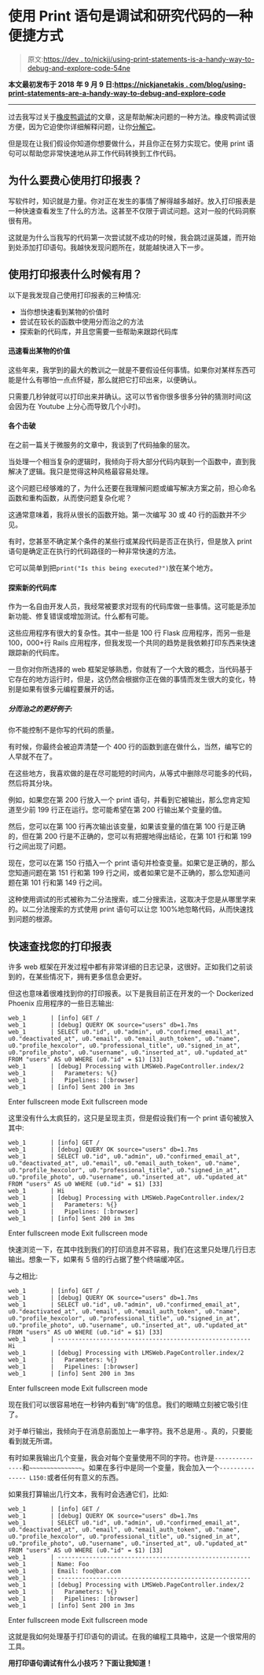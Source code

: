 # 使用 Print 语句是调试和研究代码的一种便捷方式

> 原文:[https://dev . to/nickjj/using-print-statements-is-a-handy-way-to-debug-and-explore-code-54ne](https://dev.to/nickjj/using-print-statements-are-a-handy-way-to-debug-and-explore-code-54ne)

**本文最初发布于 2018 年 9 月 9 日:[https://nickjanetakis . com/blog/using-print-statements-are-a-handy-way-to-debug-and-explore-code](https://nickjanetakis.com/blog/using-print-statements-are-a-handy-way-to-debug-and-explore-code)**

* * *

过去我写过关于[橡皮鸭调试](https://nickjanetakis.com/blog/solve-programming-problems-with-rubber-duck-debugging)的文章，这是帮助解决问题的一种方法。橡皮鸭调试很方便，因为它迫使你详细解释问题，让你[分解它](https://nickjanetakis.com/blog/breaking-down-problems-is-the-number-1-software-developer-skill)。

但是现在让我们假设你知道你想要做什么，并且你正在努力实现它。使用 print 语句可以帮助您非常快速地从非工作代码转换到工作代码。

## 为什么要费心使用打印报表？

写软件时，知识就是力量。你对正在发生的事情了解得越多越好。放入打印报表是一种快速查看发生了什么的方法。这甚至不仅限于调试问题。这对一般的代码洞察很有用。

这就是为什么当我写的代码第一次尝试就不成功的时候，我会跳过逞英雄，而开始到处添加打印语句。我越快发现问题所在，就能越快进入下一步。

## 使用打印报表什么时候有用？

以下是我发现自己使用打印报表的三种情况:

*   当你想快速看到某物的价值时
*   尝试在较长的函数中使用分而治之的方法
*   探索新的代码库，并且您需要一些帮助来跟踪代码库

#### 迅速看出某物的价值

这些年来，我学到的最大的教训之一就是不要假设任何事情。如果你对某样东西可能是什么有哪怕一点点怀疑，那么就把它打印出来，以便确认。

只需要几秒钟就可以打印出来并确认。这可以节省你很多很多分钟的猜测时间(这会因为在 Youtube 上分心而导致几个小时)。

#### 各个击破

在之前一篇关于微服务的文章中，我谈到了代码抽象的层次。

当处理一个相当复杂的逻辑时，我倾向于将大部分代码内联到一个函数中，直到我解决了逻辑。我只是觉得这种风格最容易处理。

这个问题已经够难的了，为什么还要在我理解问题或编写解决方案之前，担心命名函数和重构函数，从而使问题复杂化呢？

这通常意味着，我将从很长的函数开始。第一次编写 30 或 40 行的函数并不少见。

有时，您甚至不确定某个条件的某些行或某段代码是否正在执行，但是放入 print 语句是确定正在执行的代码路径的一种非常快速的方法。

它可以简单到把`print("Is this being executed?")`放在某个地方。

#### 探索新的代码库

作为一名自由开发人员，我经常被要求对现有的代码库做一些事情。这可能是添加新功能、修复错误或增加测试。什么都有可能。

这些应用程序有很大的复杂性。其中一些是 100 行 Flask 应用程序，而另一些是 100，000+行 Rails 应用程序，但我发现一个共同的趋势是我依赖打印东西来快速跟踪新的代码库。

一旦你对你所选择的 web 框架足够熟悉，你就有了一个大致的概念，当代码基于它存在的地方运行时，但是，这仍然会根据你正在做的事情而发生很大的变化，特别是如果有很多元编程要展开的话。

##### 分而治之的更好例子:

你不能控制不是你写的代码的质量。

有时候，你最终会被迫弄清楚一个 400 行的函数到底在做什么，当然，编写它的人早就不在了。

在这些地方，我喜欢做的是在尽可能短的时间内，从等式中删除尽可能多的代码，然后将其分块。

例如，如果您在第 200 行放入一个 print 语句，并看到它被输出，那么您肯定知道至少前 199 行正在运行。您可能希望在第 200 行输出某个变量的值。

然后，您可以在第 100 行再次输出该变量，如果该变量的值在第 100 行是正确的，但在第 200 行是不正确的，您可以有把握地得出结论，在第 101 行和第 199 行之间出现了问题。

现在，您可以在第 150 行插入一个 print 语句并检查变量。如果它是正确的，那么您知道问题在第 151 行和第 199 行之间，或者如果它是不正确的，那么您知道问题在第 101 行和第 149 行之间。

这种使用调试的形式被称为二分法搜索，或二分搜索法，这取决于您是从哪里学来的。以二分法搜索的方式使用 print 语句可以让您 100%地忽略代码，从而快速找到问题的根源。

## 快速查找您的打印报表

许多 web 框架在开发过程中都有非常详细的日志记录，这很好。正如我们之前谈到的，在某些情况下，拥有更多信息会更好。

但这也意味着很难找到你的打印报表。以下是我目前正在开发的一个 Dockerized Phoenix 应用程序的一些日志输出:

```
web_1       | [info] GET /
web_1       | [debug] QUERY OK source="users" db=1.7ms
web_1       | SELECT u0."id", u0."admin", u0."confirmed_email_at", u0."deactivated_at", u0."email", u0."email_auth_token", u0."name", u0."profile_hexcolor", u0."professional_title", u0."signed_in_at", u0."profile_photo", u0."username", u0."inserted_at", u0."updated_at" FROM "users" AS u0 WHERE (u0."id" = $1) [33]
web_1       | [debug] Processing with LMSWeb.PageController.index/2
web_1       |   Parameters: %{}
web_1       |   Pipelines: [:browser]
web_1       | [info] Sent 200 in 3ms 
```

Enter fullscreen mode Exit fullscreen mode

这里没有什么太疯狂的，这只是呈现主页，但是假设我们有一个 print 语句被放入其中:

```
web_1       | [info] GET /
web_1       | [debug] QUERY OK source="users" db=1.7ms
web_1       | SELECT u0."id", u0."admin", u0."confirmed_email_at", u0."deactivated_at", u0."email", u0."email_auth_token", u0."name", u0."profile_hexcolor", u0."professional_title", u0."signed_in_at", u0."profile_photo", u0."username", u0."inserted_at", u0."updated_at" FROM "users" AS u0 WHERE (u0."id" = $1) [33]
web_1       | Hi
web_1       | [debug] Processing with LMSWeb.PageController.index/2
web_1       |   Parameters: %{}
web_1       |   Pipelines: [:browser]
web_1       | [info] Sent 200 in 3ms 
```

Enter fullscreen mode Exit fullscreen mode

快速浏览一下，在其中找到我们的打印消息并不容易，我们在这里只处理几行日志输出。想象一下，如果有 5 倍的行占据了整个终端缓冲区。

与之相比:

```
web_1       | [info] GET /
web_1       | [debug] QUERY OK source="users" db=1.7ms
web_1       | SELECT u0."id", u0."admin", u0."confirmed_email_at", u0."deactivated_at", u0."email", u0."email_auth_token", u0."name", u0."profile_hexcolor", u0."professional_title", u0."signed_in_at", u0."profile_photo", u0."username", u0."inserted_at", u0."updated_at" FROM "users" AS u0 WHERE (u0."id" = $1) [33]
web_1       | ------------------------------------------------------- Hi
web_1       | [debug] Processing with LMSWeb.PageController.index/2
web_1       |   Parameters: %{}
web_1       |   Pipelines: [:browser]
web_1       | [info] Sent 200 in 3ms 
```

Enter fullscreen mode Exit fullscreen mode

现在我们可以很容易地在一秒钟内看到“嗨”的信息。我们的眼睛立刻被它吸引住了。

对于单行输出，我倾向于在消息前面加上一串字符。我不总是用`-`。真的，只要能看到就无所谓。

有时如果我输出几个变量，我会对每个变量使用不同的字符。也许是`---------------`和`~~~~~~~~~~~~~~~`。如果在多行中是同一个变量，我会加入一个`--------------- L150:`或者任何有意义的东西。

如果我打算输出几行文本，我有时会选通它们，比如:

```
web_1       | [info] GET /
web_1       | [debug] QUERY OK source="users" db=1.7ms
web_1       | SELECT u0."id", u0."admin", u0."confirmed_email_at", u0."deactivated_at", u0."email", u0."email_auth_token", u0."name", u0."profile_hexcolor", u0."professional_title", u0."signed_in_at", u0."profile_photo", u0."username", u0."inserted_at", u0."updated_at" FROM "users" AS u0 WHERE (u0."id" = $1) [33]
web_1       | -------------------------------------------------------
web_1       | Name: Foo
web_1       | Email: foo@bar.com
web_1       | -------------------------------------------------------
web_1       | [debug] Processing with LMSWeb.PageController.index/2
web_1       |   Parameters: %{}
web_1       |   Pipelines: [:browser]
web_1       | [info] Sent 200 in 3ms 
```

Enter fullscreen mode Exit fullscreen mode

这就是我如何处理基于打印语句的调试。在我的编程工具箱中，这是一个很常用的工具。

**用打印语句调试有什么小技巧？下面让我知道！**